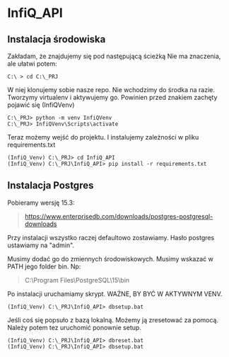 # InfiQ_API

## Instalacja środowiska
Zakładam, że znajdujemy się pod następującą ścieżką Nie ma znaczenia, ale ułatwi potem:
```shell
C:\ > cd C:\_PRJ
```
W niej klonujemy sobie nasze repo. Nie wchodzimy do środka na razie.
Tworzymy virtualenv i aktywujemy go. Powinien przed znakiem zachęty pojawić się (InfiQVenv)
```shell
C:\_PRJ> python -m venv InfiQVenv
C:\_PRJ> InfiQVenv\Scripts\activate
```

Teraz możemy wejść do projektu.
I instalujemy zależności w pliku requirements.txt
```shell
(InfiQ_Venv) C:\_PRJ> cd InfiQ_API
(InfiQ_Venv) C:\_PRJ\InfiQ_API> pip install -r requirements.txt
```

## Instalacja Postgres
Pobieramy wersję 15.3:
> https://www.enterprisedb.com/downloads/postgres-postgresql-downloads

Przy instalacji wszystko raczej defaultowo zostawiamy. Hasło postgres ustawiamy na "admin".

Musimy dodać go do zmiennych środowiskowych. Musimy wskazać w PATH jego folder bin. Np:
> C:\Program Files\PostgreSQL\15\bin

Po instalacji uruchamiamy skrypt. WAŻNE, BY BYĆ W AKTYWNYM VENV.
```shell
(InfiQ_Venv) C:\_PRJ\InfiQ_API> dbsetup.bat
```

Jeśli coś się popsuło z bazą lokalną. Możemy ją zresetować za pomocą. Należy potem tez uruchomić ponownie setup.
```shell
(InfiQ_Venv) C:\_PRJ\InfiQ_API> dbreset.bat
(InfiQ_Venv) C:\_PRJ\InfiQ_API> dbsetup.bat
```